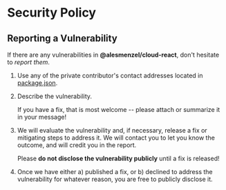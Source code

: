 # Security Policy

## Reporting a Vulnerability

If there are any vulnerabilities in **@alesmenzel/cloud-react**, don't hesitate to _report them_.

1. Use any of the private contributor's contact addresses located in [package.json](./package.json).
2. Describe the vulnerability.

   If you have a fix, that is most welcome -- please attach or summarize it in your message!

3. We will evaluate the vulnerability and, if necessary, release a fix or mitigating steps to address it. We will contact you to let you know the outcome, and will credit you in the report.

   Please **do not disclose the vulnerability publicly** until a fix is released!

4. Once we have either a) published a fix, or b) declined to address the vulnerability for whatever reason, you are free to publicly disclose it.
